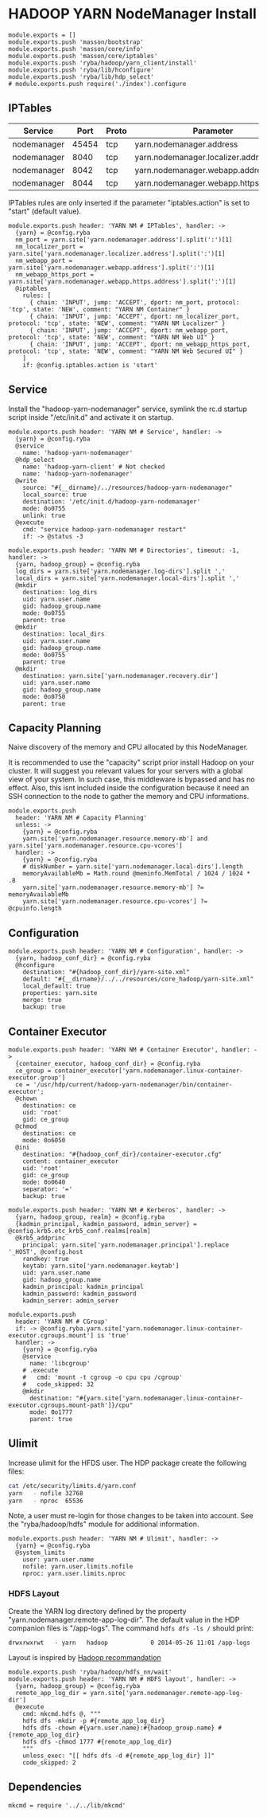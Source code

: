 
# HADOOP YARN NodeManager Install

    module.exports = []
    module.exports.push 'masson/bootstrap'
    module.exports.push 'masson/core/info'
    module.exports.push 'masson/core/iptables'
    module.exports.push 'ryba/hadoop/yarn_client/install'
    module.exports.push 'ryba/lib/hconfigure'
    module.exports.push 'ryba/lib/hdp_select'
    # module.exports.push require('./index').configure

## IPTables

| Service    | Port | Proto  | Parameter                          |
|------------|------|--------|------------------------------------|
| nodemanager | 45454 | tcp  | yarn.nodemanager.address           | x
| nodemanager | 8040  | tcp  | yarn.nodemanager.localizer.address |
| nodemanager | 8042  | tcp  | yarn.nodemanager.webapp.address    |
| nodemanager | 8044  | tcp  | yarn.nodemanager.webapp.https.address    |

IPTables rules are only inserted if the parameter "iptables.action" is set to 
"start" (default value).

    module.exports.push header: 'YARN NM # IPTables', handler: ->
      {yarn} = @config.ryba
      nm_port = yarn.site['yarn.nodemanager.address'].split(':')[1]
      nm_localizer_port = yarn.site['yarn.nodemanager.localizer.address'].split(':')[1]
      nm_webapp_port = yarn.site['yarn.nodemanager.webapp.address'].split(':')[1]
      nm_webapp_https_port = yarn.site['yarn.nodemanager.webapp.https.address'].split(':')[1]
      @iptables
        rules: [
          { chain: 'INPUT', jump: 'ACCEPT', dport: nm_port, protocol: 'tcp', state: 'NEW', comment: "YARN NM Container" }
          { chain: 'INPUT', jump: 'ACCEPT', dport: nm_localizer_port, protocol: 'tcp', state: 'NEW', comment: "YARN NM Localizer" }
          { chain: 'INPUT', jump: 'ACCEPT', dport: nm_webapp_port, protocol: 'tcp', state: 'NEW', comment: "YARN NM Web UI" }
          { chain: 'INPUT', jump: 'ACCEPT', dport: nm_webapp_https_port, protocol: 'tcp', state: 'NEW', comment: "YARN NM Web Secured UI" }
        ]
        if: @config.iptables.action is 'start'

## Service

Install the "hadoop-yarn-nodemanager" service, symlink the rc.d startup script
inside "/etc/init.d" and activate it on startup.

    module.exports.push header: 'YARN NM # Service', handler: ->
      {yarn} = @config.ryba
      @service
        name: 'hadoop-yarn-nodemanager'
      @hdp_select
        name: 'hadoop-yarn-client' # Not checked
        name: 'hadoop-yarn-nodemanager'
      @write
        source: "#{__dirname}/../resources/hadoop-yarn-nodemanager"
        local_source: true
        destination: '/etc/init.d/hadoop-yarn-nodemanager'
        mode: 0o0755
        unlink: true
      @execute
        cmd: "service hadoop-yarn-nodemanager restart"
        if: -> @status -3

    module.exports.push header: 'YARN NM # Directories', timeout: -1, handler: ->
      {yarn, hadoop_group} = @config.ryba
      log_dirs = yarn.site['yarn.nodemanager.log-dirs'].split ','
      local_dirs = yarn.site['yarn.nodemanager.local-dirs'].split ','
      @mkdir
        destination: log_dirs
        uid: yarn.user.name
        gid: hadoop_group.name
        mode: 0o0755
        parent: true
      @mkdir
        destination: local_dirs
        uid: yarn.user.name
        gid: hadoop_group.name
        mode: 0o0755
        parent: true
      @mkdir
        destination: yarn.site['yarn.nodemanager.recovery.dir'] 
        uid: yarn.user.name
        gid: hadoop_group.name
        mode: 0o0750
        parent: true

## Capacity Planning

Naive discovery of the memory and CPU allocated by this NodeManager.

It is recommended to use the "capacity" script prior install Hadoop on
your cluster. It will suggest you relevant values for your servers with a
global view of your system. In such case, this middleware is bypassed and has
no effect. Also, this isnt included inside the configuration because it need an
SSH connection to the node to gather the memory and CPU informations.

    module.exports.push
      header: 'YARN NM # Capacity Planning'
      unless: ->
        {yarn} = @config.ryba
        yarn.site['yarn.nodemanager.resource.memory-mb'] and yarn.site['yarn.nodemanager.resource.cpu-vcores']
      handler: ->
        {yarn} = @config.ryba
        # diskNumber = yarn.site['yarn.nodemanager.local-dirs'].length
        memoryAvailableMb = Math.round @meminfo.MemTotal / 1024 / 1024 * .8
        yarn.site['yarn.nodemanager.resource.memory-mb'] ?= memoryAvailableMb
        yarn.site['yarn.nodemanager.resource.cpu-vcores'] ?= @cpuinfo.length

## Configuration

    module.exports.push header: 'YARN NM # Configuration', handler: ->
      {yarn, hadoop_conf_dir} = @config.ryba
      @hconfigure
        destination: "#{hadoop_conf_dir}/yarn-site.xml"
        default: "#{__dirname}/../../resources/core_hadoop/yarn-site.xml"
        local_default: true
        properties: yarn.site
        merge: true
        backup: true

## Container Executor

    module.exports.push header: 'YARN NM # Container Executor', handler: ->
      {container_executor, hadoop_conf_dir} = @config.ryba
      ce_group = container_executor['yarn.nodemanager.linux-container-executor.group']
      ce = '/usr/hdp/current/hadoop-yarn-nodemanager/bin/container-executor';
      @chown
        destination: ce
        uid: 'root'
        gid: ce_group
      @chmod
        destination: ce
        mode: 0o6050
      @ini
        destination: "#{hadoop_conf_dir}/container-executor.cfg"
        content: container_executor
        uid: 'root'
        gid: ce_group
        mode: 0o0640
        separator: '='
        backup: true

    module.exports.push header: 'YARN NM # Kerberos', handler: ->
      {yarn, hadoop_group, realm} = @config.ryba
      {kadmin_principal, kadmin_password, admin_server} = @config.krb5.etc_krb5_conf.realms[realm]
      @krb5_addprinc 
        principal: yarn.site['yarn.nodemanager.principal'].replace '_HOST', @config.host
        randkey: true
        keytab: yarn.site['yarn.nodemanager.keytab']
        uid: yarn.user.name
        gid: hadoop_group.name
        kadmin_principal: kadmin_principal
        kadmin_password: kadmin_password
        kadmin_server: admin_server

    module.exports.push
      header: 'YARN NM # CGroup'
      if: -> @config.ryba.yarn.site['yarn.nodemanager.linux-container-executor.cgroups.mount'] is 'true'
      handler: ->
        {yarn} = @config.ryba
        @service
          name: 'libcgroup'
        # .execute
        #   cmd: 'mount -t cgroup -o cpu cpu /cgroup'
        #   code_skipped: 32
        @mkdir
          destination: "#{yarn.site['yarn.nodemanager.linux-container-executor.cgroups.mount-path']}/cpu"
          mode: 0o1777
          parent: true

## Ulimit

Increase ulimit for the HFDS user. The HDP package create the following
files:

```bash
cat /etc/security/limits.d/yarn.conf
yarn   - nofile 32768
yarn   - nproc  65536
```

Note, a user must re-login for those changes to be taken into account. See
the "ryba/hadoop/hdfs" module for additional information.

    module.exports.push header: 'YARN NM # Ulimit', handler: ->
      {yarn} = @config.ryba
      @system_limits
        user: yarn.user.name
        nofile: yarn.user.limits.nofile
        nproc: yarn.user.limits.nproc

### HDFS Layout

Create the YARN log directory defined by the property 
"yarn.nodemanager.remote-app-log-dir". The default value in the HDP companion
files is "/app-logs". The command `hdfs dfs -ls /` should print:

```
drwxrwxrwt   - yarn   hadoop            0 2014-05-26 11:01 /app-logs
```

Layout is inspired by [Hadoop recommandation](http://hadoop.apache.org/docs/r2.1.0-beta/hadoop-project-dist/hadoop-common/ClusterSetup.html)

    module.exports.push 'ryba/hadoop/hdfs_nn/wait'
    module.exports.push header: 'YARN NM # HDFS layout', handler: ->
      {yarn, hadoop_group} = @config.ryba
      remote_app_log_dir = yarn.site['yarn.nodemanager.remote-app-log-dir']
      @execute
        cmd: mkcmd.hdfs @, """
        hdfs dfs -mkdir -p #{remote_app_log_dir}
        hdfs dfs -chown #{yarn.user.name}:#{hadoop_group.name} #{remote_app_log_dir}
        hdfs dfs -chmod 1777 #{remote_app_log_dir}
        """
        unless_exec: "[[ hdfs dfs -d #{remote_app_log_dir} ]]"
        code_skipped: 2

## Dependencies

    mkcmd = require '../../lib/mkcmd'
